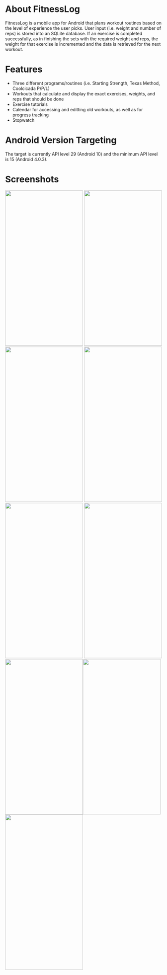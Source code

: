 # About FitnessLog
FitnessLog is a mobile app for Android that plans workout routines based on the level of experience the user picks. User input (i.e. weight and number of reps) is stored into an SQLite database. If an exercise is completed successfully, as in finishing the sets with the required weight and reps, the weight for that exercise is incremented and
the data is retrieved for the next workout. 

# Features
- Three different programs/routines (i.e. Starting Strength, Texas Method, Coolcicada P/P/L)
- Workouts that calculate and display the exact exercises, weights, and reps that should be done
- Exercise tutorials
- Calendar for accessing and editting old workouts, as well as for progress tracking
- Stopwatch

# Android Version Targeting
The target is currently API level 29 (Android 10) and the minimum API level is 15 (Android 4.0.3). 

# Screenshots
<img src="https://user-images.githubusercontent.com/50305527/64324989-3692de80-cf7c-11e9-914c-cc29d1984839.png" height="500" width="250"> <img src="https://user-images.githubusercontent.com/50305527/64325173-85d90f00-cf7c-11e9-935e-016ccdff58b8.png" height="500" width="250"> <img src="https://user-images.githubusercontent.com/50305527/64327025-da31be00-cf7f-11e9-89bb-5a4e06a7ad66.png" height="500" width="250">
<img src="https://user-images.githubusercontent.com/50305527/64412320-ff880000-d043-11e9-9e13-a8f802113cc4.png" height="500" width="250"> <img src="https://user-images.githubusercontent.com/50305527/64413720-dfa60b80-d046-11e9-9cf8-0f2c675ceb84.png" height="500" width="250"> <img src="https://user-images.githubusercontent.com/50305527/64322745-05181400-cf78-11e9-9f6a-21673d52dad3.png" height="500" width="250">
<img src="https://user-images.githubusercontent.com/50305527/64322764-0b0df500-cf78-11e9-9db0-cceaf6bfcb97.png" height="500" width="250"><img src="https://user-images.githubusercontent.com/50305527/64322833-2547d300-cf78-11e9-834b-7d39f81904eb.png" height="500" width="250"> <img src="https://user-images.githubusercontent.com/50305527/64413671-c43b0080-d046-11e9-9b28-cf361ed57903.png" height="500" width="250">
